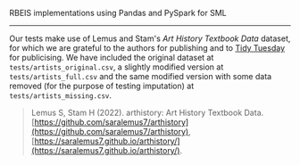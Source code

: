 RBEIS implementations using Pandas and PySpark for SML

---

Our tests make use of Lemus and Stam's _Art History Textbook Data_ dataset, for which we are grateful to the authors for publishing and to [Tidy Tuesday](https://github.com/rfordatascience/tidytuesday/tree/master/data/2023/2023-01-17) for publicising.  We have included the original dataset at `tests/artists_original.csv`, a slightly modified version at `tests/artists_full.csv` and the same modified version with some data removed (for the purpose of testing imputation) at `tests/artists_missing.csv`.

> Lemus S, Stam H (2022). arthistory: Art History Textbook Data. [https://github.com/saralemus7/arthistory](https://github.com/saralemus7/arthistory), [https://saralemus7.github.io/arthistory/](https://saralemus7.github.io/arthistory/).
